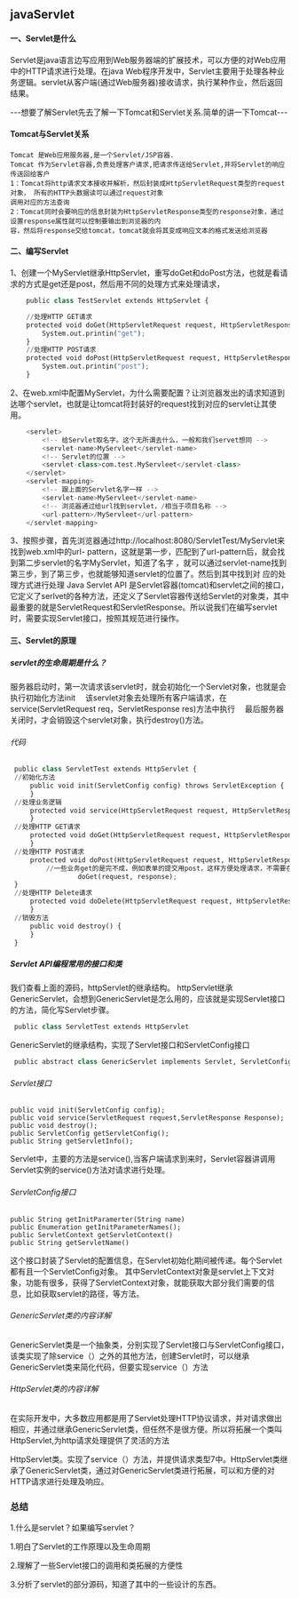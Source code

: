 ## javaServlet


#### 一、Servlet是什么
Servlet是java语言边写应用到Web服务器端的扩展技术，可以方便的对Web应用中的HTTP请求进行处理。在java Web程序开发中，Servlet主要用于处理各种业务逻辑。servlet从客户端(通过Web服务器)接收请求，执行某种作业，然后返回结果。

---想要了解Servlet先去了解一下Tomcat和Servlet关系.简单的讲一下Tomcat---
#### Tomcat与Servlet关系
    Tomcat 是Web应用服务器,是一个Servlet/JSP容器. 
    Tomcat 作为Servlet容器,负责处理客户请求,把请求传送给Servlet,并将Servlet的响应传送回给客户
    1：Tomcat将http请求文本接收并解析，然后封装成HttpServletRequest类型的request对象， 所有的HTTP头数据读可以通过request对象
    调用对应的方法查询
    2：Tomcat同时会要响应的信息封装为HttpServletResponse类型的response对象，通过设置response属性就可以控制要输出到浏览器的内
    容，然后将response交给tomcat，tomcat就会将其变成响应文本的格式发送给浏览器
    
    
#### 二、编写Servlet

   1、创建一个MyServlet继承HttpServlet，重写doGet和doPost方法，也就是看请求的方式是get还是post，然后用不同的处理方式来处理请求，
    
```python
    public class TestServlet extends HttpServlet {

	//处理HTTP GET请求
	protected void doGet(HttpServletRequest request, HttpServletResponse response) throws ServletException, IOException {
	    System.out.printin("get");
	}
	//处理HTTP POST请求
	protected void doPost(HttpServletRequest request, HttpServletResponse response) throws ServletException, IOException {
		System.out.printin("post");
	}
```	
	
2、在web.xml中配置MyServlet，为什么需要配置？让浏览器发出的请求知道到达哪个servlet，也就是让tomcat将封装好的request找到对应的servlet让其使用。
   
```python
    <servlet>
		<!-- 给Servlet取名字。这个无所谓去什么，一般和我们servet想同 -->
		<servlet-name>MyServleet</servlet-name>
		<!-- Servlet的位置 -->
		<servlet-class>com.test.MyServleet</servlet-class>
	</servlet>
	<servlet-mapping>
		<!-- 跟上面的Servlet名字一样 -->
		<servlet-name>MyServleet</servlet-name>
		<!-- 浏览器通过给url找到servlet，/相当于项目名称 -->
		<url-pattern>/MyServleet</url-pattern>
	</servlet-mapping>
```
3、按照步骤，首先浏览器通过http://localhost:8080/ServletTest/MyServlet来找到web.xml中的url-
pattern，这就是第一步，匹配到了url-pattern后，就会找到第二步servlet的名字MyServlet，知道了名字
，就可以通过servlet-name找到第三步，到了第三步，也就能够知道servlet的位置了。然后到其中找到对
应的处理方式进行处理
Java Servlet API 是Servlet容器(tomcat)和servlet之间的接口，它定义了serlvet的各种方法，还定义了Servlet容器传送给Servlet的对象类，其中最重要的就是ServletRequest和ServletResponse。所以说我们在编写servlet时，需要实现Servlet接口，按照其规范进行操作。


#### 三、Servlet的原理
#####   servlet的生命周期是什么？
服务器启动时，第一次请求该servlet时，就会初始化一个Servlet对象，也就是会执行初始化方法init
　该servlet对象去处理所有客户端请求，在service(ServletRequest req，ServletResponse res)方法中执行
　最后服务器关闭时，才会销毁这个servlet对象，执行destroy()方法。
###### 代码
   ```python
    public class ServletTest extends HttpServlet {
	//初始化方法
        public void init(ServletConfig config) throws ServletException {
    	}
	//处理业务逻辑
    	protected void service(HttpServletRequest request, HttpServletResponse response) throws ServletException, IOException {
    	}
	//处理HTTP GET请求
    	protected void doGet(HttpServletRequest request, HttpServletResponse     response) throws ServletException, IOException {
    	}
	//处理HTTP POST请求
    	protected void doPost(HttpServletRequest request, HttpServletResponse     response) throws ServletException, IOException {
    		//一些业务get的是完不成，例如表单的提交用post，这样方便处理请求，不需要在post和get来回写很多代码。
    				doGet(request, response);
	}
	//处理HTTP Delete请求
    	protected void doDelete(HttpServletRequest request, HttpServletResponse response) throws ServletException, IOException {
    	}
	//销毁方法
    	public void destroy() {
    	}
    }
```
#####  Servlet API编程常用的接口和类

我们查看上面的源码，httpServlet的继承结构。
    httpServlet继承GenericServlet，会想到GenericServlet是怎么用的，应该就是实现Servlet接口的方法，简化写Servlet步骤。
   ```python
    public class ServletTest extends HttpServlet
   ```
GenericServlet的继承结构，实现了Servlet接口和ServletConfig接口
   ```python 
    public abstract class GenericServlet implements Servlet, ServletConfig,   
   ``` 
######    Servlet接口
    public void init(ServletConfig config);	
	public void service(ServletRequest request,ServletResponse Response);
	public void destroy();
    public ServletConfig getServletConfig();	
    public String getServletInfo();
Servlet中，主要的方法是service(),当客户端请求到来时，Servlet容器讲调用Servlet实例的service()方法对请求进行处理。

######    ServletConfig接口
    public String getInitParamerter(String name)
    public Enumeration getInitParameterNames();
    public ServletContext getServletContext()
    public String getServletName()
这个接口封装了Servlet的配置信息，在Servlet初始化期间被传递。每个Servlet都有且一个ServletConfig对象。
其中ServletContext对象是servlet上下文对象，功能有很多，获得了ServletContext对象，就能获取大部分我们需要的信息，比如获取servlet的路径，等方法。

######    GenericServlet类的内容详解

 GenericServlet类是一个抽象类，分别实现了Servlet接口与ServletConfig接口，该类实现了除service（）之外的其他方法，创建Servlet时，可以继承 GenericServlet类来简化代码，但要实现service（）方法
######    HttpServlet类的内容详解
在实际开发中，大多数应用都是用了Servlet处理HTTP协议请求，并对请求做出相应，并通过继承GenericServlet类，但任然不是很方便。所以将拓展一个类叫HttpServlet,为http请求处理提供了灵活的方法

HttpServlet类。实现了service（）方法，并提供请求类型7中。HttpServlet类继承了GenericServlet类，通过对GenericServlet类进行拓展，可以和方便的对HTTP请求进行处理及响应。

### 总结
1.什么是servlet？如果编写servlet？

1.明白了Servlet的工作原理以及生命周期

2.理解了一些Servlet接口的调用和类拓展的方便性

3.分析了servlet的部分源码，知道了其中的一些设计的东西。
